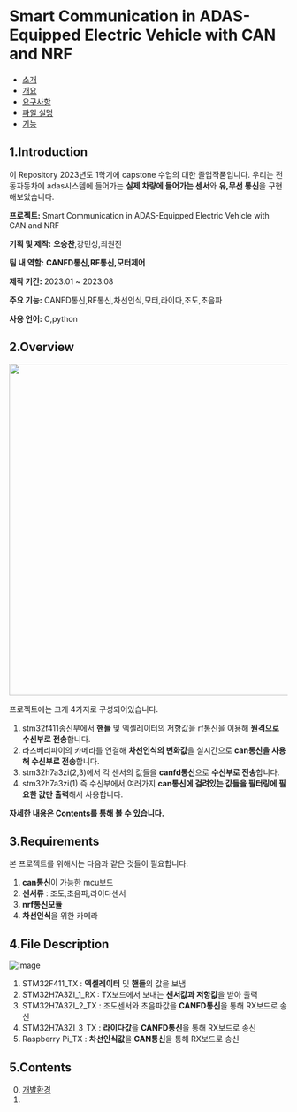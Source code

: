 # Smart Communication in ADAS-Equipped Electric Vehicle with CAN and NRF


-  [소개](#1introduction)
-  [개요](#2overview)
-  [요구사항](#3Requirements)
-  [파일 설명](#4File-Description)
-  [기능](#5Contents)

## 1.Introduction 
이 Repository 2023년도 1학기에 capstone 수업의 대한 졸업작품입니다.
우리는 전동자동차에 adas시스템에 들어가는 **실제 차량에 들어가는 센서**와 **유,무선 통신**을 구현해보았습니다.
>
**프로젝트:** Smart Communication in ADAS-Equipped Electric Vehicle with CAN and NRF
>
**기획 및 제작:** **오승찬**,강민성,최원진
>
**팀 내 역할:** **CANFD통신,RF통신,모터제어**
>
**제작 기간:** 2023.01 ~ 2023.08
>
**주요 기능:** CANFD통신,RF통신,차선인식,모터,라이다,조도,초음파
>
**사용 언어:** C,python
>

## 2.Overview
<img src="https://github.com/sc11046/adas_with_can_nrf/assets/121782720/2adb81d7-0ad7-4dd9-9e30-1acd12218d63" width="800" height="600"/>

프로젝트에는 크게 4가지로 구성되어있습니다.
1) stm32f411송신부에서 **핸들** 및 엑셀레이터의 저항값을 rf통신을 이용해 **원격으로 수신부로 전송**합니다.
2) 라즈베리파이의 카메라를 연결해 **차선인식의 변화값**을 실시간으로 **can통신을 사용해 수신부로 전송**합니다.
3) stm32h7a3zi(2,3)에서 각 센서의 값들을 **canfd통신**으로 **수신부로 전송**합니다.
4) stm32h7a3zi(1) 즉 수신부에서 여러가지 **can통신에 걸려있는 값들을 필터링에 필요한 값만 출력**해서 사용합니다.

**자세한 내용은 Contents를 통해 볼 수 있습니다.**

## 3.Requirements

본 프로젝트를 위해서는 다음과 같은 것들이 필요합니다.

1) **can통신**이 가능한 mcu보드
2) **센서류** : 조도,초음파,라이다센서
3) **nrf통신모듈**
4) **차선인식**을 위한 카메라

## 4.File Description
![image](https://github.com/sc11046/adas_with_can_nrf/assets/121782720/63862075-ed62-4683-b8c8-1eb82d0f53ff)

1) STM32F411_TX : **엑셀레이터** 및 **핸들**의 값을 보냄
2) STM32H7A3ZI_1_RX : TX보드에서 보내는 **센서값과 저항값**을 받아 출력
3) STM32H7A3ZI_2_TX : 조도센서와 초음파값을 **CANFD통신**을 통해 RX보드로 송신
4) STM32H7A3ZI_3_TX : **라이다값**을 **CANFD통신**을 통해 RX보드로 송신
5) Raspberry Pi_TX : **차선인식값**을 **CAN통신**을 통해 RX보드로 송신

## 5.Contents
0) [개발환경](https://github.com/sc11046/adas_with_can_nrf/blob/main/EnvironmentSetting.md)
1)  
